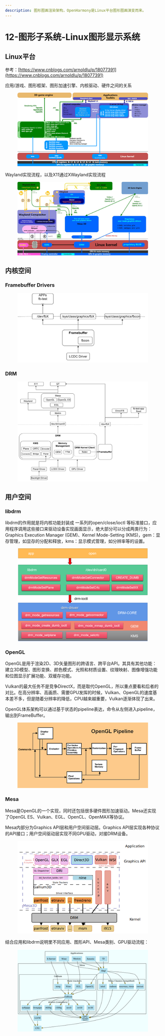 ```yaml
---
description: 图形图画渲染架构，OpenHarmony是Linux平台图形图画演变而来。
---
```


# 12-图形子系统-Linux图形显示系统

## Linux平台

参考：[https://www.cnblogs.com/arnoldlu/p/18077391](https://www.cnblogs.com/arnoldlu/p/18077391)

应用/游戏、图形框架、图形加速引擎、内核驱动、硬件之间的关系

<figure><img src=".gitbook/assets/image (1).png" alt=""><figcaption></figcaption></figure>

Wayland实现流程，以及X11通过XWayland实现流程

<figure><img src=".gitbook/assets/image.png" alt=""><figcaption></figcaption></figure>

## 内核空间

### Framebuffer Drivers

<figure><img src=".gitbook/assets/image (2).png" alt=""><figcaption></figcaption></figure>

### DRM

<figure><img src=".gitbook/assets/image (3).png" alt=""><figcaption></figcaption></figure>

## 用户空间

### libdrm

libdrm的作用就是将内核功能封装成 一系列的open/close/ioctl 等标准接口，应用程序调用这些接口来驱动设备实现画面显示，绝大部分可以分成两类行为：Graphics Execution Manager (GEM)、Kernel Mode-Setting (KMS)，gem：显存管理，如显存的分配和释放，kms：显示模式管理，如分辨率等的设置。

<figure><img src=".gitbook/assets/image (4).png" alt=""><figcaption></figcaption></figure>

### OpenGL

OpenGL是用于渲染2D、3D矢量图形的跨语言、跨平台API。其具有其他功能：建立3D模型、图形变换、颜色模式、光照和材质设置、纹理映射、图像增强功能和位图显示扩展功能、双缓存功能。

Vulkan的最大任务不是竞争DirectX，而是取代OpenGL，所以重点要看和后者的对比。在高分辨率、高画质、需要GPU发挥的时候，Vulkan、OpenGL的速度基本差不多，但是随着分辨率的降低，CPU越来越重要，Vulkan逐渐体现了出来。

OpenGL体系架构可以通过基于状态的pipeline表达，命令从左侧进入pipeline，输出到FrameBuffer。

<figure><img src=".gitbook/assets/image (5).png" alt=""><figcaption></figcaption></figure>

### Mesa

Mesa是OpenGL的一个实现，同时还包括很多硬件图形加速驱动。Mesa还实现了OpenGL ES、Vulkan、EGL、OpenCL、OpenMAX等协议。

Mesa内部分为Graphics API层和用户空间驱动层。Graphics API层实现各种协议的API接口；用户空间驱动层实现不同GPU驱动，对接DRM设备。

<figure><img src=".gitbook/assets/image (6).png" alt=""><figcaption></figcaption></figure>

结合应用和libdrm说明里不同应用、图形API、Mesa类别、GPU驱动流程：

<figure><img src=".gitbook/assets/image (7).png" alt=""><figcaption></figcaption></figure>

